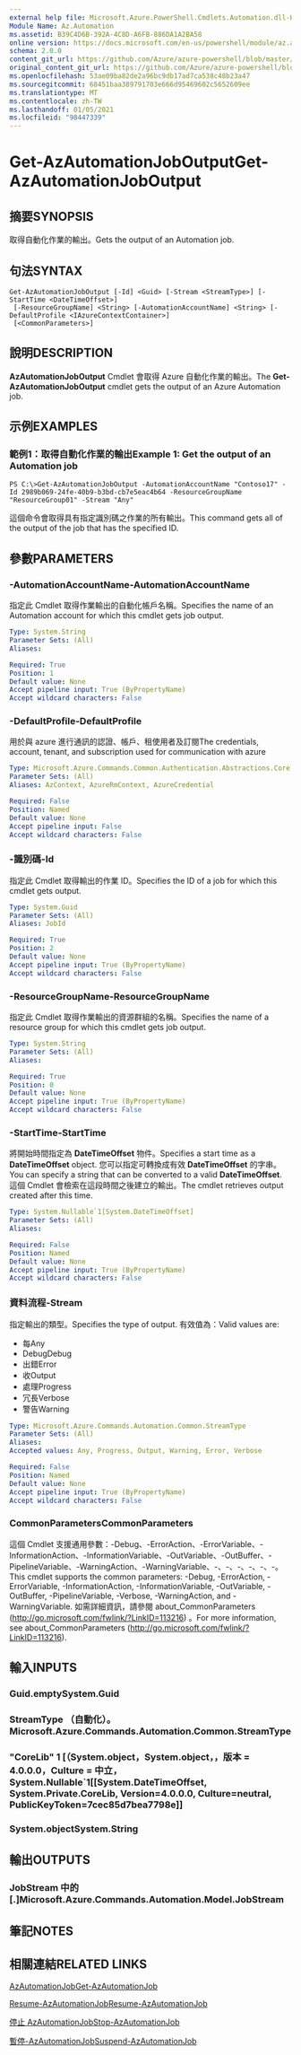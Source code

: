 ```yaml
---
external help file: Microsoft.Azure.PowerShell.Cmdlets.Automation.dll-Help.xml
Module Name: Az.Automation
ms.assetid: B39C4D6B-392A-4C8D-A6FB-886DA1A2BA58
online version: https://docs.microsoft.com/en-us/powershell/module/az.automation/get-azautomationjoboutput
schema: 2.0.0
content_git_url: https://github.com/Azure/azure-powershell/blob/master/src/Automation/Automation/help/Get-AzAutomationJobOutput.md
original_content_git_url: https://github.com/Azure/azure-powershell/blob/master/src/Automation/Automation/help/Get-AzAutomationJobOutput.md
ms.openlocfilehash: 53ae09ba82de2a96bc9db17ad7ca538c48b23a47
ms.sourcegitcommit: 68451baa389791703e666d95469602c5652609ee
ms.translationtype: MT
ms.contentlocale: zh-TW
ms.lasthandoff: 01/05/2021
ms.locfileid: "98447339"
---
```

# <span data-ttu-id="c2f59-101">Get-AzAutomationJobOutput</span><span class="sxs-lookup"><span data-stu-id="c2f59-101">Get-AzAutomationJobOutput</span></span>

## <span data-ttu-id="c2f59-102">摘要</span><span class="sxs-lookup"><span data-stu-id="c2f59-102">SYNOPSIS</span></span>
<span data-ttu-id="c2f59-103">取得自動化作業的輸出。</span><span class="sxs-lookup"><span data-stu-id="c2f59-103">Gets the output of an Automation job.</span></span>

## <span data-ttu-id="c2f59-104">句法</span><span class="sxs-lookup"><span data-stu-id="c2f59-104">SYNTAX</span></span>

```
Get-AzAutomationJobOutput [-Id] <Guid> [-Stream <StreamType>] [-StartTime <DateTimeOffset>]
 [-ResourceGroupName] <String> [-AutomationAccountName] <String> [-DefaultProfile <IAzureContextContainer>]
 [<CommonParameters>]
```

## <span data-ttu-id="c2f59-105">說明</span><span class="sxs-lookup"><span data-stu-id="c2f59-105">DESCRIPTION</span></span>
<span data-ttu-id="c2f59-106">**AzAutomationJobOutput** Cmdlet 會取得 Azure 自動化作業的輸出。</span><span class="sxs-lookup"><span data-stu-id="c2f59-106">The **Get-AzAutomationJobOutput** cmdlet gets the output of an Azure Automation job.</span></span>

## <span data-ttu-id="c2f59-107">示例</span><span class="sxs-lookup"><span data-stu-id="c2f59-107">EXAMPLES</span></span>

### <span data-ttu-id="c2f59-108">範例1：取得自動化作業的輸出</span><span class="sxs-lookup"><span data-stu-id="c2f59-108">Example 1: Get the output of an Automation job</span></span>
```
PS C:\>Get-AzAutomationJobOutput -AutomationAccountName "Contoso17" -Id 2989b069-24fe-40b9-b3bd-cb7e5eac4b64 -ResourceGroupName "ResourceGroup01" -Stream "Any"
```

<span data-ttu-id="c2f59-109">這個命令會取得具有指定識別碼之作業的所有輸出。</span><span class="sxs-lookup"><span data-stu-id="c2f59-109">This command gets all of the output of the job that has the specified ID.</span></span>

## <span data-ttu-id="c2f59-110">參數</span><span class="sxs-lookup"><span data-stu-id="c2f59-110">PARAMETERS</span></span>

### <span data-ttu-id="c2f59-111">-AutomationAccountName</span><span class="sxs-lookup"><span data-stu-id="c2f59-111">-AutomationAccountName</span></span>
<span data-ttu-id="c2f59-112">指定此 Cmdlet 取得作業輸出的自動化帳戶名稱。</span><span class="sxs-lookup"><span data-stu-id="c2f59-112">Specifies the name of an Automation account for which this cmdlet gets job output.</span></span>

```yaml
Type: System.String
Parameter Sets: (All)
Aliases:

Required: True
Position: 1
Default value: None
Accept pipeline input: True (ByPropertyName)
Accept wildcard characters: False
```

### <span data-ttu-id="c2f59-113">-DefaultProfile</span><span class="sxs-lookup"><span data-stu-id="c2f59-113">-DefaultProfile</span></span>
<span data-ttu-id="c2f59-114">用於與 azure 進行通訊的認證、帳戶、租使用者及訂閱</span><span class="sxs-lookup"><span data-stu-id="c2f59-114">The credentials, account, tenant, and subscription used for communication with azure</span></span>

```yaml
Type: Microsoft.Azure.Commands.Common.Authentication.Abstractions.Core.IAzureContextContainer
Parameter Sets: (All)
Aliases: AzContext, AzureRmContext, AzureCredential

Required: False
Position: Named
Default value: None
Accept pipeline input: False
Accept wildcard characters: False
```

### <span data-ttu-id="c2f59-115">-識別碼</span><span class="sxs-lookup"><span data-stu-id="c2f59-115">-Id</span></span>
<span data-ttu-id="c2f59-116">指定此 Cmdlet 取得輸出的作業 ID。</span><span class="sxs-lookup"><span data-stu-id="c2f59-116">Specifies the ID of a job for which this cmdlet gets output.</span></span>

```yaml
Type: System.Guid
Parameter Sets: (All)
Aliases: JobId

Required: True
Position: 2
Default value: None
Accept pipeline input: True (ByPropertyName)
Accept wildcard characters: False
```

### <span data-ttu-id="c2f59-117">-ResourceGroupName</span><span class="sxs-lookup"><span data-stu-id="c2f59-117">-ResourceGroupName</span></span>
<span data-ttu-id="c2f59-118">指定此 Cmdlet 取得作業輸出的資源群組的名稱。</span><span class="sxs-lookup"><span data-stu-id="c2f59-118">Specifies the name of a resource group for which this cmdlet gets job output.</span></span>

```yaml
Type: System.String
Parameter Sets: (All)
Aliases:

Required: True
Position: 0
Default value: None
Accept pipeline input: True (ByPropertyName)
Accept wildcard characters: False
```

### <span data-ttu-id="c2f59-119">-StartTime</span><span class="sxs-lookup"><span data-stu-id="c2f59-119">-StartTime</span></span>
<span data-ttu-id="c2f59-120">將開始時間指定為 **DateTimeOffset** 物件。</span><span class="sxs-lookup"><span data-stu-id="c2f59-120">Specifies a start time as a **DateTimeOffset** object.</span></span>
<span data-ttu-id="c2f59-121">您可以指定可轉換成有效 **DateTimeOffset** 的字串。</span><span class="sxs-lookup"><span data-stu-id="c2f59-121">You can specify a string that can be converted to a valid **DateTimeOffset**.</span></span>
<span data-ttu-id="c2f59-122">這個 Cmdlet 會檢索在這段時間之後建立的輸出。</span><span class="sxs-lookup"><span data-stu-id="c2f59-122">The cmdlet retrieves output created after this time.</span></span>

```yaml
Type: System.Nullable`1[System.DateTimeOffset]
Parameter Sets: (All)
Aliases:

Required: False
Position: Named
Default value: None
Accept pipeline input: True (ByPropertyName)
Accept wildcard characters: False
```

### <span data-ttu-id="c2f59-123">資料流程</span><span class="sxs-lookup"><span data-stu-id="c2f59-123">-Stream</span></span>
<span data-ttu-id="c2f59-124">指定輸出的類型。</span><span class="sxs-lookup"><span data-stu-id="c2f59-124">Specifies the type of output.</span></span>
<span data-ttu-id="c2f59-125">有效值為：</span><span class="sxs-lookup"><span data-stu-id="c2f59-125">Valid values are:</span></span> 
- <span data-ttu-id="c2f59-126">每</span><span class="sxs-lookup"><span data-stu-id="c2f59-126">Any</span></span>
- <span data-ttu-id="c2f59-127">Debug</span><span class="sxs-lookup"><span data-stu-id="c2f59-127">Debug</span></span>
- <span data-ttu-id="c2f59-128">出錯</span><span class="sxs-lookup"><span data-stu-id="c2f59-128">Error</span></span>
- <span data-ttu-id="c2f59-129">收</span><span class="sxs-lookup"><span data-stu-id="c2f59-129">Output</span></span>
- <span data-ttu-id="c2f59-130">處理</span><span class="sxs-lookup"><span data-stu-id="c2f59-130">Progress</span></span>
- <span data-ttu-id="c2f59-131">冗長</span><span class="sxs-lookup"><span data-stu-id="c2f59-131">Verbose</span></span>
- <span data-ttu-id="c2f59-132">警告</span><span class="sxs-lookup"><span data-stu-id="c2f59-132">Warning</span></span>

```yaml
Type: Microsoft.Azure.Commands.Automation.Common.StreamType
Parameter Sets: (All)
Aliases:
Accepted values: Any, Progress, Output, Warning, Error, Verbose

Required: False
Position: Named
Default value: None
Accept pipeline input: True (ByPropertyName)
Accept wildcard characters: False
```

### <span data-ttu-id="c2f59-133">CommonParameters</span><span class="sxs-lookup"><span data-stu-id="c2f59-133">CommonParameters</span></span>
<span data-ttu-id="c2f59-134">這個 Cmdlet 支援通用參數：-Debug、-ErrorAction、-ErrorVariable、-InformationAction、-InformationVariable、-OutVariable、-OutBuffer、-PipelineVariable、-WarningAction、-WarningVariable、-、-、-、-、-、-。</span><span class="sxs-lookup"><span data-stu-id="c2f59-134">This cmdlet supports the common parameters: -Debug, -ErrorAction, -ErrorVariable, -InformationAction, -InformationVariable, -OutVariable, -OutBuffer, -PipelineVariable, -Verbose, -WarningAction, and -WarningVariable.</span></span> <span data-ttu-id="c2f59-135">如需詳細資訊，請參閱 about_CommonParameters (http://go.microsoft.com/fwlink/?LinkID=113216) 。</span><span class="sxs-lookup"><span data-stu-id="c2f59-135">For more information, see about_CommonParameters (http://go.microsoft.com/fwlink/?LinkID=113216).</span></span>

## <span data-ttu-id="c2f59-136">輸入</span><span class="sxs-lookup"><span data-stu-id="c2f59-136">INPUTS</span></span>

### <span data-ttu-id="c2f59-137">Guid.empty</span><span class="sxs-lookup"><span data-stu-id="c2f59-137">System.Guid</span></span>

### <span data-ttu-id="c2f59-138">StreamType （自動化）。</span><span class="sxs-lookup"><span data-stu-id="c2f59-138">Microsoft.Azure.Commands.Automation.Common.StreamType</span></span>

### <span data-ttu-id="c2f59-139">"CoreLib" 1 [（System.object，System.object，，版本 = 4.0.0.0，Culture = 中立，</span><span class="sxs-lookup"><span data-stu-id="c2f59-139">System.Nullable\`1[[System.DateTimeOffset, System.Private.CoreLib, Version=4.0.0.0, Culture=neutral, PublicKeyToken=7cec85d7bea7798e]]</span></span>

### <span data-ttu-id="c2f59-140">System.object</span><span class="sxs-lookup"><span data-stu-id="c2f59-140">System.String</span></span>

## <span data-ttu-id="c2f59-141">輸出</span><span class="sxs-lookup"><span data-stu-id="c2f59-141">OUTPUTS</span></span>

### <span data-ttu-id="c2f59-142">JobStream 中的 [.]</span><span class="sxs-lookup"><span data-stu-id="c2f59-142">Microsoft.Azure.Commands.Automation.Model.JobStream</span></span>

## <span data-ttu-id="c2f59-143">筆記</span><span class="sxs-lookup"><span data-stu-id="c2f59-143">NOTES</span></span>

## <span data-ttu-id="c2f59-144">相關連結</span><span class="sxs-lookup"><span data-stu-id="c2f59-144">RELATED LINKS</span></span>

[<span data-ttu-id="c2f59-145">AzAutomationJob</span><span class="sxs-lookup"><span data-stu-id="c2f59-145">Get-AzAutomationJob</span></span>](./Get-AzAutomationJob.md)

[<span data-ttu-id="c2f59-146">Resume-AzAutomationJob</span><span class="sxs-lookup"><span data-stu-id="c2f59-146">Resume-AzAutomationJob</span></span>](./Resume-AzAutomationJob.md)

[<span data-ttu-id="c2f59-147">停止 AzAutomationJob</span><span class="sxs-lookup"><span data-stu-id="c2f59-147">Stop-AzAutomationJob</span></span>](./Stop-AzAutomationJob.md)

[<span data-ttu-id="c2f59-148">暫停-AzAutomationJob</span><span class="sxs-lookup"><span data-stu-id="c2f59-148">Suspend-AzAutomationJob</span></span>](./Suspend-AzAutomationJob.md)


